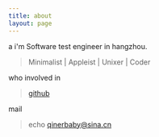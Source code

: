 ```yaml
---
title: about
layout: page
---
```


a
 i'm Software test engineer in hangzhou.

> Minimalist | Appleist | Unixer | Coder

who involved in 

> [github](https://github.com/qinerbaby)

mail 

> echo qinerbaby@sina.cn

